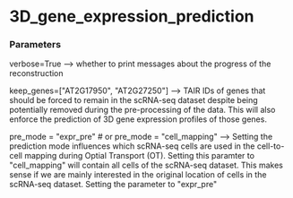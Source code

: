 # 3D_gene_expression_prediction

### Parameters
verbose=True
--> whether to print messages about the progress of the reconstruction

keep_genes=["AT2G17950", "AT2G27250"]
--> TAIR IDs of genes that should be forced to remain in the scRNA-seq dataset despite being potentially removed during the pre-processing of the data. This will also enforce the prediction of 3D gene expression profiles of those genes.

pre_mode = "expr_pre" # or pre_mode = "cell_mapping"
--> Setting the prediction mode influences which scRNA-seq cells are used in the cell-to-cell mapping during Optial Transport (OT). Setting this paramter to "cell_mapping" will contain all cells of the scRNA-seq dataset. This makes sense if we are mainly interested in the original location of cells in the scRNA-seq dataset. Setting the parameter to "expr_pre" 
